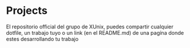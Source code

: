 # Projects
El repositorio official del grupo de XUnix, puedes compartir cualquier dotfile, un trabajo tuyo o un link (en el README.md) de una pagína donde estes desarrollando tu trabajo
